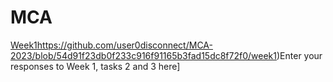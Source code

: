 # MCA
[Week1](https://github.com/user0disconnect/MCA-2023/blob/54d91f23db0f233c916f91165b3fad15dc8f72f0/week1)https://github.com/user0disconnect/MCA-2023/blob/54d91f23db0f233c916f91165b3fad15dc8f72f0/week1)Enter your responses to Week 1, tasks 2 and 3 here\]

